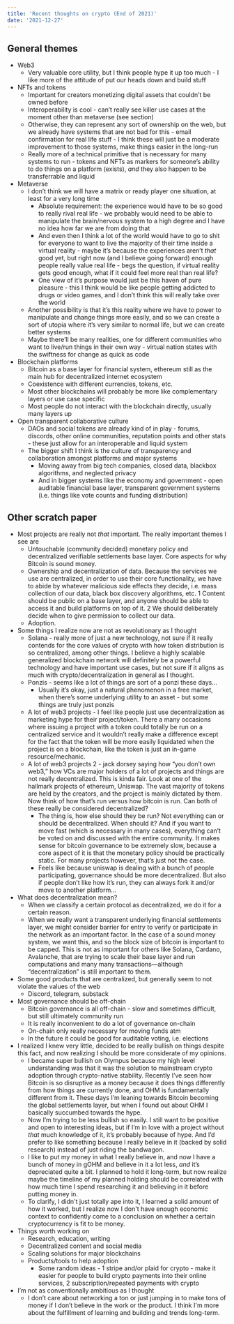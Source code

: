 ```yaml
---
title: 'Recent thoughts on crypto (End of 2021)'
date: '2021-12-27'
---
```


## General themes
- Web3
    - Very valuable core utility, but I think people hype it up too much - I like more of the attitude of put our heads down and build stuff
- NFTs and tokens
    - Important for creators monetizing digital assets that couldn’t be owned before
    - Interoperability is cool - can’t really see killer use cases at the moment other than metaverse (see section)
    - Otherwise, they can represent any sort of ownership on the web, but we already have systems that are not bad for this - email confirmation for real life stuff - I think these will just be a moderate improvement to those systems, make things easier in the long-run
    - Really more of a technical primitive that is necessary for many systems to run - tokens and NFTs as markers for someone’s ability to do things on a platform (exists), *and* they also happen to be transferrable and liquid
- Metaverse
    - I don’t think we will have a matrix or ready player one situation, at least for a very long time
        - Absolute requirement: the experience would have to be so good to really rival real life - we probably would need to be able to manipulate the brain/nervous system to a high degree and I have no idea how far we are from doing that
        - And even then I think a lot of the world would have to go to shit for everyone to want to live the majority of their time inside a virtual reality - maybe it’s because the experiences aren’t *that* good yet, but right now (and I believe going forward) enough people really value real life - begs the question, if virtual reality gets good enough, what if it could feel more real than real life?
        - One view of it’s purpose would just be this haven of pure pleasure - this I think would be like people getting addicted to drugs or video games, and I don’t think this will really take over the world
    - Another possibility is that it’s this reality where we have to power to manipulate and change things more easily, and so we can create a sort of utopia where it’s very similar to normal life, but we can create better systems
    - Maybe there’ll be many realities, one for different communities who want to live/run things in their own way - virtual nation states with the swiftness for change as quick as code
- Blockchain platforms
    - Bitcoin as a base layer for financial system, ethereum still as the main hub for decentralized internet ecosystem
    - Coexistence with different currencies, tokens, etc.
    - Most other blockchains will probably be more like complementary layers or use case specific
    - Most people do not interact with the blockchain directly, usually many layers up
- Open transparent collaborative culture
    - DAOs and social tokens are already kind of in play - forums, discords, other online communities, reputation points and other stats - these just allow for an interoperable and liquid system
    - The bigger shift I think is the culture of transparency and collaboration amongst platforms and major systems
        - Moving away from big tech companies, closed data, blackbox algorithms, and neglected privacy
        - And in bigger systems like the economy and government - open auditable financial base layer, transparent government systems (i.e. things like vote counts and funding distribution)


## Other scratch paper
- Most projects are really not *that* important. The really important themes I see are
    - Untouchable (community decided) monetary policy and decentralized verifiable settlements base layer. Core aspects for why Bitcoin is sound money.
    - Ownership and decentralization of data. Because the services we use are centralized, in order to use their core functionality, we have to abide by whatever malicious side effects they decide, i.e. mass collection of our data, black box discovery algorithms, etc. 1 Content should be public on a base layer, and anyone should be able to access it and build platforms on top of it. 2 We should deliberately decide when to give permission to collect our data.
    - Adoption.
- Some things I realize now are not as revolutionary as I thought
    - Solana - really more of just a new technology, not sure if it really contends for the core values of crypto with how token distribution is so centralized, among other things. I believe a highly scalable generalized blockchain network will definitely be a powerful technology and have important use cases, but not sure if it aligns as much with crypto/decentralization in general as I thought.
    - Ponzis - seems like a lot of things are sort of a ponzi these days...
        - Usually it’s okay, just a natural phenomenon in a free market, when there’s some underlying utility to an asset - but some things are truly just ponzis
    - A lot of web3 projects - I feel like people just use decentralization as marketing hype for their project/token. There a many occasions where issuing a project with a token could totally be run on a centralized service and it wouldn’t really make a difference except for the fact that the token will be more easily liquidated when the project is on a blockchain, like the token is just an in-game resource/mechanic.
    - A lot of web3 projects 2 - jack dorsey saying how “you don’t own web3,” how VCs are major holders of a lot of projects and things are not really decentralized. This is kinda fair. Look at one of the hallmark projects of ethereum, Uniswap. The vast majority of tokens are held by the creators, and the project is mainly dictated by them. Now think of how that’s run versus how bitcoin is run. Can both of these really be considered decentralized?
        - The thing is, how else should they be run? Not everything can or should be decentralized. When should it? And if you want to move fast (which is necessary in many cases), everything can’t be voted on and discussed with the entire community. It makes sense for bitcoin governance to be extremely slow, because a core aspect of it is that the monetary policy should be practically static. For many projects however, that’s just not the case.
        - Feels like because uniswap is dealing with a bunch of people participating, governance should be more decentralized. But also if people don’t like how it’s run, they can always fork it and/or move to another platform...
- What does decentralization mean?
    - When we classify a certain protocol as decentralized, we do it for a certain reason.
    - When we really want a transparent underlying financial settlements layer, we might consider barrier for entry to verify or participate in the network as an important factor. In the case of a sound money system, we want this, and so the block size of bitcoin is important to be capped. This is not as important for others like Solana, Cardano, Avalanche, that are trying to scale their base layer and run computations and many many transactions—although “decentralization” is still important to them.
- Some good products that are centralized, but generally seem to not violate the values of the web
    - Discord, telegram, substack
- Most governance should be off-chain
    - Bitcoin governance is all off-chain - slow and sometimes difficult, but still ultimately community run
    - It is really inconvenient to do a lot of governance on-chain
    - On-chain only really necessary for moving funds atm
    - In the future it could be good for auditable voting, i.e. elections
- I realized I knew very little, decided to be really bullish on things despite this fact, and now realizing I should be more considerate of my opinions.
    - I became super bullish on Olympus because my high level understanding was that it was the solution to mainstream crypto adoption through crypto-native stability. Recently I’ve seen how Bitcoin is so disruptive as a money because it does things differently from how things are currently done, and OHM is fundamentally different from it. These days I’m leaning towards Bitcoin becoming the global settlements layer, but when I found out about OHM I basically succumbed towards the hype.
    - Now I’m trying to be less bullish so easily. I still want to be positive and open to interesting ideas, but if I’m in love with a project without *that* much knowledge of it, it’s probably because of hype. And I’d prefer to like something because I really believe in it (backed by solid research) instead of just riding the bandwagon.
    - I like to put my money in what I really believe in, and now I have a bunch of money in gOHM and believe in it a lot less, *and* it’s depreciated quite a bit. I planned to hold it long-term, but now realize maybe the timeline of my planned holding should be correlated with how much time I spend researching it and believing in it before putting money in.
    - To clarify, I didn't just totally ape into it, I learned a solid amount of how it worked,
    but I realize now I don't have enough economic context to confidently come to a conclusion
    on whether a certain cryptocurrency is fit to be money.
- Things worth working on
    - Research, education, writing
    - Decentralized content and social media
    - Scaling solutions for major blockchains
    - Products/tools to help adoption
        - Some random ideas - 1 stripe and/or plaid for crypto - make it easier for people to build crypto payments into their online services, 2 subscription/repeated payments with crypto
- I’m not as conventionally ambitious as I thought
    - I don’t care about networking a ton or just jumping in to make tons of money if I don’t believe in the work or the product. I think I'm more about the fulfillment of learning and building and trends long-term.